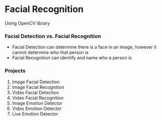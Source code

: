 # Facial Recognition
Using OpenCV library

### Facial Detection vs. Facial Recognition
- Facial Detection can determine there is a face in an image, however it cannot determine who that person is 
- Facial Recognition can identify and name who a person is 

### Projects
1. Image Facial Detection 
2. Image Facial Recognition 
3. Video Facial Detection
4. Video Facial Recognition
5. Image Emotion Detector
6. Video Emotion Detector
7. Live Emotion Detector
